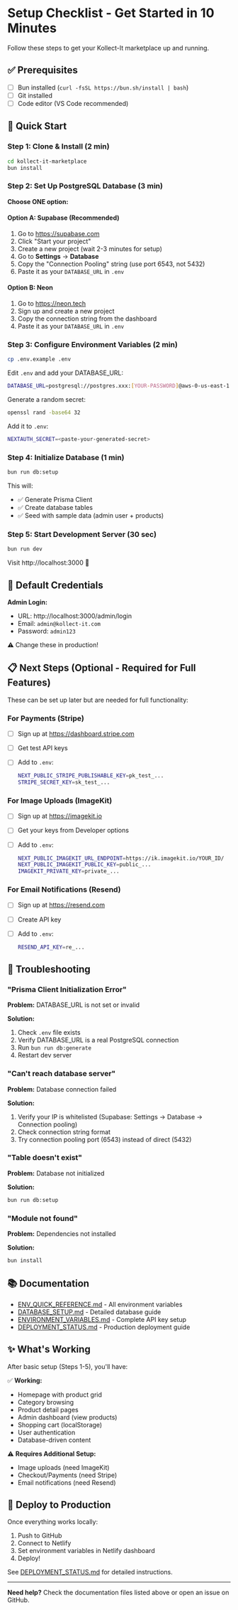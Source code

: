 # Setup Checklist - Get Started in 10 Minutes

Follow these steps to get your Kollect-It marketplace up and running.

## ✅ Prerequisites

- [ ] Bun installed (`curl -fsSL https://bun.sh/install | bash`)
- [ ] Git installed
- [ ] Code editor (VS Code recommended)

## 🚀 Quick Start

### Step 1: Clone & Install (2 min)

```bash
cd kollect-it-marketplace
bun install
```

### Step 2: Set Up PostgreSQL Database (3 min)

**Choose ONE option:**

#### Option A: Supabase (Recommended)

1. Go to https://supabase.com
2. Click "Start your project"
3. Create a new project (wait 2-3 minutes for setup)
4. Go to **Settings** → **Database**
5. Copy the "Connection Pooling" string (use port 6543, not 5432)
6. Paste it as your `DATABASE_URL` in `.env`

#### Option B: Neon

1. Go to https://neon.tech
2. Sign up and create a new project
3. Copy the connection string from the dashboard
4. Paste it as your `DATABASE_URL` in `.env`

### Step 3: Configure Environment Variables (2 min)

```bash
cp .env.example .env
```

Edit `.env` and add your DATABASE_URL:

```bash
DATABASE_URL=postgresql://postgres.xxx:[YOUR-PASSWORD]@aws-0-us-east-1.pooler.supabase.com:6543/postgres
```

Generate a random secret:

```bash
openssl rand -base64 32
```

Add it to `.env`:

```bash
NEXTAUTH_SECRET=<paste-your-generated-secret>
```

### Step 4: Initialize Database (1 min)

```bash
bun run db:setup
```

This will:

- ✅ Generate Prisma Client
- ✅ Create database tables
- ✅ Seed with sample data (admin user + products)

### Step 5: Start Development Server (30 sec)

```bash
bun run dev
```

Visit http://localhost:3000 🎉

## 🔑 Default Credentials

**Admin Login:**

- URL: http://localhost:3000/admin/login
- Email: `admin@kollect-it.com`
- Password: `admin123`

⚠️ Change these in production!

## 📋 Next Steps (Optional - Required for Full Features)

These can be set up later but are needed for full functionality:

### For Payments (Stripe)

- [ ] Sign up at https://dashboard.stripe.com
- [ ] Get test API keys
- [ ] Add to `.env`:

  ```bash
  NEXT_PUBLIC_STRIPE_PUBLISHABLE_KEY=pk_test_...
  STRIPE_SECRET_KEY=sk_test_...
  ```

### For Image Uploads (ImageKit)

- [ ] Sign up at https://imagekit.io
- [ ] Get your keys from Developer options
- [ ] Add to `.env`:

  ```bash
  NEXT_PUBLIC_IMAGEKIT_URL_ENDPOINT=https://ik.imagekit.io/YOUR_ID/
  NEXT_PUBLIC_IMAGEKIT_PUBLIC_KEY=public_...
  IMAGEKIT_PRIVATE_KEY=private_...
  ```

### For Email Notifications (Resend)

- [ ] Sign up at https://resend.com
- [ ] Create API key
- [ ] Add to `.env`:

  ```bash
  RESEND_API_KEY=re_...
  ```

## 🐛 Troubleshooting

### "Prisma Client Initialization Error"

**Problem:** DATABASE_URL is not set or invalid

**Solution:**

1. Check `.env` file exists
2. Verify DATABASE_URL is a real PostgreSQL connection
3. Run `bun run db:generate`
4. Restart dev server

### "Can't reach database server"

**Problem:** Database connection failed

**Solution:**

1. Verify your IP is whitelisted (Supabase: Settings → Database → Connection pooling)
2. Check connection string format
3. Try connection pooling port (6543) instead of direct (5432)

### "Table doesn't exist"

**Problem:** Database not initialized

**Solution:**

```bash
bun run db:setup
```

### "Module not found"

**Problem:** Dependencies not installed

**Solution:**

```bash
bun install
```

## 📚 Documentation

- [ENV_QUICK_REFERENCE.md](./ENV_QUICK_REFERENCE.md) - All environment variables
- [DATABASE_SETUP.md](./DATABASE_SETUP.md) - Detailed database guide
- [ENVIRONMENT_VARIABLES.md](./ENVIRONMENT_VARIABLES.md) - Complete API key setup
- [DEPLOYMENT_STATUS.md](./DEPLOYMENT_STATUS.md) - Production deployment guide

## ✨ What's Working

After basic setup (Steps 1-5), you'll have:

✅ **Working:**

- Homepage with product grid
- Category browsing
- Product detail pages
- Admin dashboard (view products)
- Shopping cart (localStorage)
- User authentication
- Database-driven content

⚠️ **Requires Additional Setup:**

- Image uploads (need ImageKit)
- Checkout/Payments (need Stripe)
- Email notifications (need Resend)

## 🚀 Deploy to Production

Once everything works locally:

1. Push to GitHub
2. Connect to Netlify
3. Set environment variables in Netlify dashboard
4. Deploy!

See [DEPLOYMENT_STATUS.md](./DEPLOYMENT_STATUS.md) for detailed instructions.

---

**Need help?** Check the documentation files listed above or open an issue on GitHub.
